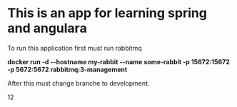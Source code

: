 
<h1> 
This is an app for learning spring and angulara </h1>
<hp>To run this application first must  run rabbitmq </p>
<p><b>docker run -d --hostname my-rabbit --name some-rabbit -p 15672:15672 -p 5672:5672 rabbitmq:3-management </b></p><p>
After this must change branche to development.




12